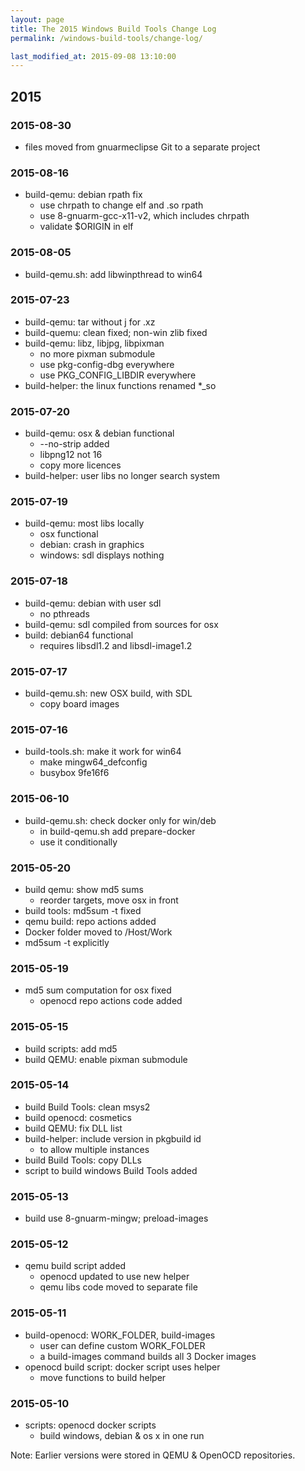 ```yaml
---
layout: page
title: The 2015 Windows Build Tools Change Log 
permalink: /windows-build-tools/change-log/

last_modified_at: 2015-09-08 13:10:00
---
```


## 2015

### 2015-08-30

* files moved from gnuarmeclipse Git to a separate project

### 2015-08-16

* build-qemu: debian rpath fix
  - use chrpath to change elf and .so rpath
  - use 8-gnuarm-gcc-x11-v2, which includes chrpath
  - validate $ORIGIN in elf

### 2015-08-05
* build-qemu.sh: add libwinpthread to win64

### 2015-07-23
* build-qemu: tar without j for .xz
* build-quemu: clean fixed; non-win zlib fixed
* build-qemu: libz, libjpg, libpixman
  - no more pixman submodule
  - use pkg-config-dbg everywhere
  - use PKG_CONFIG_LIBDIR everywhere
* build-helper: the linux functions renamed *_so

### 2015-07-20
* build-qemu: osx & debian functional
  - --no-strip added
  - libpng12 not 16
  - copy more licences
* build-helper: user libs no longer search system

### 2015-07-19
* build-qemu: most libs locally
  - osx functional
  - debian: crash in graphics
  - windows: sdl displays nothing

### 2015-07-18
* build-qemu: debian with user sdl
  - no pthreads
* build-qemu: sdl compiled from sources for osx
* build: debian64 functional
  - requires libsdl1.2 and libsdl-image1.2

### 2015-07-17
* build-qemu.sh: new OSX build, with SDL
  - copy board images

### 2015-07-16
* build-tools.sh: make it work for win64
  - make mingw64_defconfig
  - busybox 9fe16f6

### 2015-06-10
* build-qemu.sh: check docker only for win/deb
  - in build-qemu.sh add prepare-docker
  - use it conditionally


### 2015-05-20
* build qemu: show md5 sums
  - reorder targets, move osx in front
* build tools: md5sum -t fixed
* qemu build: repo actions added
* Docker folder moved to /Host/Work
* md5sum -t explicitly

### 2015-05-19
* md5 sum computation for osx fixed
  - openocd repo actions code added

### 2015-05-15
* build scripts: add md5
* build QEMU: enable pixman submodule

### 2015-05-14
* build Build Tools: clean msys2
* build openocd: cosmetics
* build QEMU: fix DLL list
* build-helper: include version in pkgbuild id
  - to allow multiple instances
* build Build Tools: copy DLLs
* script to build windows Build Tools added

### 2015-05-13
* build use 8-gnuarm-mingw; preload-images


### 2015-05-12
* qemu build script added
  - openocd updated to use new helper
  - qemu libs code moved to separate file

### 2015-05-11
* build-openocd: WORK_FOLDER, build-images
  - user can define custom WORK_FOLDER
  - a build-images command builds all 3 Docker images
* openocd build script: docker script uses helper
  - move functions to build helper

### 2015-05-10
* scripts: openocd docker scripts
  - build windows, debian & os x in one run

Note: Earlier versions were stored in QEMU & OpenOCD repositories.